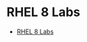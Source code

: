 # RHEL 8 Labs

- [RHEL 8 Labs](https://github.com/xtophd/RHEL8-Workshop/blob/master/documentation/RHEL8-Workshop.adoc)
